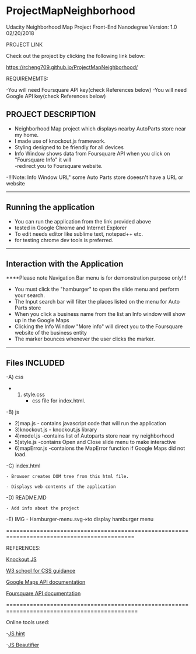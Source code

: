 
# ProjectMapNeighborhood

Udacity Neighborhood Map Project Front-End Nanodegree Version: 1.0 02/20/2018

PROJECT LINK

Check out the project by clicking the following link below:

https://rcheng709.github.io/ProjectMapNeighborhood/

REQUIREMEMTS:

-You will need Foursquare API key(check References below)
-You will need Google API key(check References below)


PROJECT DESCRIPTION
--------------------

- Neighborhood Map project which displays nearby AutoParts store near my home. 
- I made use of knockout.js framework.
- Styling designed to be friendly for all devices
- Info Window shows data from Foursquare API when you click on "Foursquare Info" it will\
-redirect you to Foursquare website. 

-!!!Note: Info Window URL" some Auto Parts store doeesn't have a URL or website	


--------------------
Running the application
--------------------

- You can run the application from the link provided above
- tested in Google Chrome and Internet Explorer
- To edit needs editor like sublime text, notepad++ etc.
- for testing chrome dev tools is preferred.

----------------------
Interaction with the Application
----------------------
****Please note Navigation Bar menu is for demonstration purpose only!!!
- You must click the "hamburger" to open the slide menu and perform your search. 
- The Input search bar will filter the places listed on the menu for Auto Parts store
- When you click a business name from the list an Info window will show up in the Google Maps
- Clicking the Info Window "More info" will direct you to the Foursquare website of the business entity
- The marker bounces whenever the user clicks the marker.

----------------------
Files INCLUDED
----------------------


-A) css
-	1) style.css
		- css file for index.html.

-B) js
-	2)map.js
		- contains javascript code that will run the application
-	3)knockout.js
		- knockout.js library 
-	4)model.js
		-contains list of Autoparts store near my neighborhood
-	5)style.js
		-contains Open and Close slide menu to make interactive
-	6)mapError.js
		-contaions the MapError function if Google Maps did not load.

-C) index.html

	- Browser creates DOM tree from this html file.

	- Displays web contents of the application
	
-D) README.MD

	- Add info about the project
-E) IMG
	- Hamburger-menu.svg->to display hamburger menu

============================================================================================

REFERENCES:

<a href="http://knockoutjs.com/index.html">Knockout JS</a>

<a href="https://www.w3schools.com/">W3 school for CSS guidance</a>

<a href="https://developers.google.com/maps/documentation/">Google Maps API documentation</a>

<a href="https://developer.foursquare.com/docs">Foursquare API documentation</a>

=============================================================================================

Online tools used:

-<a href="http://jshint.com/">JS hint</a>

-<a href="http://jsbeautifier.org/">JS Beautifier</a>

